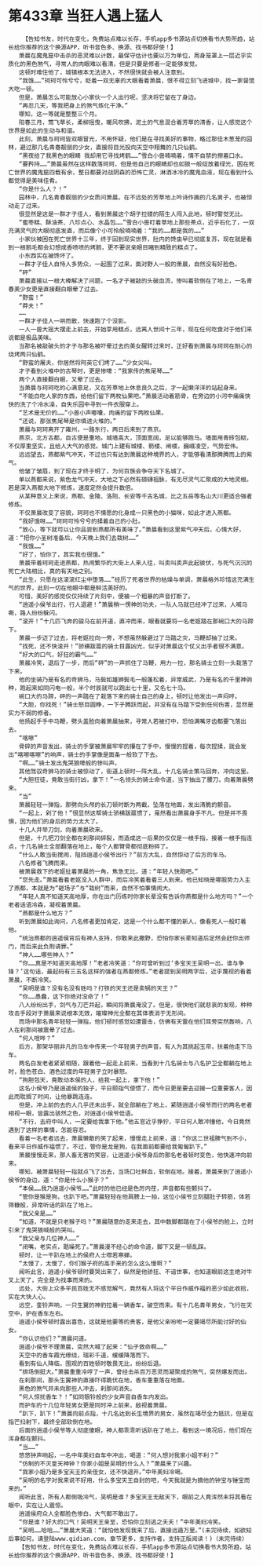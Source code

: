 # 第433章 当狂人遇上猛人
        【告知书友，时代在变化，免费站点难以长存，手机app多书源站点切换看书大势所趋，站长给你推荐的这个换源APP，听书音色多、换源、找书都好使！】
       萧晨在魔鬼窟中击杀的恶灵难以计数，最保守估计也要以万为单位，周身笼罩上一层近乎实质化的黑色煞气，寻常人的肉眼难以看清，但是只要是修者一定能够发觉。
       这顿时难住他了，城镇根本无法进入，不然很快就会被人注意到。
       “我饿……”珂珂可怜兮兮，眨着一双无辜的大眼看着萧晨，恨不得立刻飞进城中，找一家餐馆大吃一顿。
       但是，萧晨怎么可能放心小家伙一个人出行呢，坚决将它留在了身边。
       “再忍几天，等我把身上的煞气炼化干净。”
       哪知，这一等就是整整三个月。
       阳春三月，莺飞草长，柔柳摇曳，暖风吹拂，泥土的气息混合着芳草的清香，让人感觉这个世界是如此的生动与和谐。
       此刻，萧晨与珂珂皆双眼冒光，不用怀疑，他们是在寻找美好的事物，略过那佳木葱茏的园林，避过那几名青春靓丽的少女，直接将目光投向天空中翔舞的几只仙鹤。
       “黑夜给了我黑色的眼睛 我却用它寻找烤鹤……”雪白小兽喃喃着，情不自禁的擦着口水。
       “要矜持……”萧晨虽然在这样数落珂珂，但是他自己的眼睛却也如狼一般绽放着绿光，困在死亡世界的魔鬼窟四载有余，整日都要对战阴森的恐怖亡灵，淋洒冰冷的魔鬼血液，现在看到什么都觉得是美味佳肴。
       “你是什么人？！”
       园林中，几名青春靓丽的少女质问萧晨。在不远处的芳草地上吟诗作画的几名男子，也被惊动走了过来。
       很显然是这是一群才子佳人，看到萧晨这个胡子拉碴的陌生人闯入此地，顿时警觉无比。
       “蜜枣糕、酥油茶、八珍点心、水晶包……”雪白小兽盯着草地上那些茶点，近乎石化了，一双充满灵气的大眼彻底发直，而后像个小可怜般喃喃着：“我的……都是我的……”
       小家伙被困在死亡世界十三年，终于回到现实世界，肚内的馋虫早已彻底复苏，现在就是看到一根鹅毛都会幻想成香喷喷的烤鹅，更不要说亲眼目睹到精致的糕点了。
       小东西实在被馋坏了。
       一群才子佳人自恃人多势众，一起围了过来，面对野人一般的萧晨，自然没有好脸色。
       “砰”
       萧晨直接以一根大棒解决了问题，一名才子被敲的头破血流，惨叫着软倒在了地上，一名青春美少女更是直接翻白眼晕了过去。
       “野蛮！”
       “莽夫！”
       ……
       一群才子佳人一哄而散，快速跑了个没影。
       一人一兽大摇大摆走上前去，开始享用糕点，远离人世间十三年，现在任何吃食对于他们来说都是极品美味。
       当那名被敲破头的才子与那名被吓晕过去的美女醒转过来时，正好看到萧晨与珂珂在耐心的烧烤两只仙鹤。
       “野蛮的屠夫，你居然将阿英它们烤了……”少女尖叫。
       才子看到火堆中的古琴时，更是惨嚎：“我家传的焦尾琴……”
       两个人直接翻白眼，又晕了过去。
       当萧晨与珂珂吃的心满意足，又在芳草地上休息良久之后，才一起懒洋洋的站起身来。
       “不能白吃人家的东西，给他们留下两枚仙果吧。”萧晨活动着筋骨，在旁边的小河中痛痛快快的洗了个冷水澡，自失乐园中寻到一件衣服穿上。
       “艺术是无价的……”小兽小声嘟囔，肉痛的留下两枚仙果。
       “还说，那张焦尾琴是你填进火堆的。”
       萧晨与珂珂离开了雍州，一路东行，两日后来到了燕京。
       燕京，北方古都，自古便是重地。城墙高大，顶面宽阔，足以能够跑马。墙面用青砖包砌，不仅厚重坚实，且给人大气的感觉。城门上建有城楼、箭楼、闸楼，巍峨凌空，气势宏伟。
       远远望去，燕都紫气冲天，不过也只有达到萧晨这种境界的人，才能够看清那腾腾而上的紫气。
       他皱了皱眉，到了现在才终于明了，为何百族会争夺天下名城了。
       单以燕都来说，紫色龙气冲天，大地之下必然有磅礴祖脉，有无尽灵气汇聚成的大地灵根。若是深入燕都大地下修炼，速度定然会提升数倍。
       从某种意义上来说，燕都、金陵、洛阳、长安等千古名城，比之五岳等名山大川更适合强者修炼。
       不仅萧晨改变了容貌，珂珂也不情愿的化身成一只黑色的小猫咪，如此才进入燕都。
       “我好饿呀……”珂珂可怜兮兮的揉着自己的小肚。
       “放心，等下就可以让你品尝到燕都所有美味了。”萧晨看到这里紫气冲天后，心情大好，道：“把你小圣树准备后，今天晚上我们去栽树……”
       “我饿……”
       “好了，怕你了，其实我也很饿。”
       萧晨带着珂珂走进燕都，热闹繁华的大街上人来人往，叫卖叫卖声此起彼伏，与死气沉沉的死亡大陆相比，真的有天地之别。
       “此生，只愿在这滚滚红尘中堕落……”经历了死者世界的枯燥与单调，萧晨格外珍惜这充满生气的世界，此刻一切在他眼中都是鲜活美好的。
       可惜，美好的感觉仅仅持续了片刻中，便被一个粗暴的声音打断了。
       “逍遥小侯爷出行，行人退避！”萧晨稍一愣神的功夫，一队人马就已经冲了过来，人喊马嘶，路人纷纷躲闪。
       “滚开！”十几匹飞奔的骏马在前开道，直冲而来，眼看就要将一名老妪踏在那碗口大的马蹄下。
       萧晨一步迈了过去，将老妪拉向一旁，不想虽然躲避过了马踏之灾，马鞭却抽了过来。
       “找死，还不快滚开！”骄横跋扈的骑士目露凶光，似乎对萧晨这个仗义出手者很不满意。
       “好大的口气，好狂的霸气……”
       萧晨冷笑，退后了一步，而后“砰”的一声抓住了马鞭，用力一拉，那名骑士立刻一头栽落了下来。
       他的坐骑乃是有名的奇狮马，马鬓如雄狮鬓毛一般蓬松着，异常威武，乃是有名的千里神驹种，跑起来如同闪电一般，半个时辰就可以跑出七十里，又名七十马。
       碗口大的马蹄，砰的一声踏在了栽落下来的骑士自己的身上，顿时让他发出一声闷哼。
       “大胆，你找死！”骑士怒目圆睁，一下子腾跃而起，并没有在马踏下受到任何伤害，显然是实力不弱的修者。
       他扬起手手中马鞭，劈头盖脸向着萧晨抽来，寻常人若被打中，恐怕满嘴牙齿都要飞落出去。
       “喀嚓”
       骨碎的声音发出，骑士的手掌被萧晨牢牢的攥在了手中，慢慢的捏着，每次捏揉，就会发出“喀嚓喀嚓”的响声，骑士的手掌像是面条一般软了下去。
       “啊……”骑士发出鬼哭狼嚎般的惨叫声。
       其他驾驭奇狮马的骑士被惊动了，街道上顿时一阵大乱，十几名骑士策马回奔，冲向这里。
       “大胆狂徒，竟敢当街行凶，拿下！”一名领头的骑士命令道，当下抽出了腰刀，向着萧晨劈来。
       “当”
       萧晨轻轻一弹指，那劈向头颅的长刀顿时断为两截，坠落在地面，发出清脆的颤音。
       “一起上，剁了他！”很显然这帮骑士骄横跋扈惯了，虽然看出萧晨身手不凡，但是并不畏惧，因为他们的身后的势力太大了。
       十几人并举刀剑，向着萧晨砍来。
       但是，十几把刀剑全都在刹那间碎裂，而造成这一后果的仅仅是一根手指，接着一根手指连点，十几名骑士全部翻落在地上，每个人都臂骨都彻底粉碎了。
       “什么人敢当街搅闹，阻挡逍遥小侯爷出行？”前方大乱，自然惊动了后方的车马。
       八名修者飞腾而来。
       被萧晨救下的老妪扯着萧晨的一角，焦急无比，道：“年轻人快跑吧。”
       “您先走。”萧晨看着老妪没入人群中，而后冷笑着看着三人到来。他已知晓是哪股势力入主了燕都，本就是为“砸场子”与“栽树”而来，自然不怕事情闹大。
       “年轻人真不知道天高地厚，你在出门历练时你家长辈没有告诉你燕都是什么地方吗？”一个老者话语冷森，凝视着萧晨。
       “燕都是什么地方？”
       听到萧晨如此询问，八名修者更加肯定，这是一个什么都不懂的新人，像看死人一般盯着他。
       “统治燕都的逍遥侯背后有神人支持，你敢来此撒野，恐怕你家长辈知道后定然会赶你出师门，而后来此负荆请罪。”
       “神人……哪些神人？”
       “你……真是不知道天高地厚！”老者冷笑道：“你可曾听到过‘多宝天王吴明一出，谁与争锋？’这句话，最起码有三五名这样的强者在燕都修炼。”老者提到吴明两字后，近乎蔑视的看着萧晨，不断冷笑。
       “吴明是谁？没有名没有姓吗？打铁的天王还是卖锅的天王？”
       “你……愚蠢，这下你绝对没命了！”
       八人纷纷出手，剑气与刀芒并起，瞬间将萧晨淹没了。但是，很快他们就悲哀的发现，种种攻击手段对于萧晨来说根本无效，璀璨神光全都在其体表消于无形间。
       而场中那名青年轻轻一弹指，他们顿时感觉如遭雷击，仿佛有天雷在他们耳旁突然轰响，八人在刹那间被震晕了过去。
       “何人喧哗？”
       后方，那架华丽非凡的马车中传来一个年轻男子的声音，有人为其挑起玉帘，扶着他走下马车。
       两名白发老者紧紧相随，跟着他一起走上前来，当看到十几名骑士与八名护卫全都躺在地上时，脸色苍白、酒色过度的年轻男子立时暴怒。
       “狗胆包天，竟敢动本侯的人，给我一起上，拿下他！”
       这名小侯爷乃是逍遥侯的独子，平日颐指气使惯了，而今日更是要去迎接一位重要客人，因此而耽搁了时间，让他暴跳连连。
       但是，冲上前的去的人几乎还未出手，就全部躺在了地上，紧随逍遥小侯爷而行的两名老者相视一眼，皆露出骇然之色，对逍遥小侯爷低语。
       “不行，去府中叫人，一定要给我拿下他。”他五官近乎狰狞，平日何人敢冲撞他，今日竟然遇到了这样的事情，怎能容忍。
       看着一名老者远去，萧晨懒散的笑了起来，慢慢走上前来，道：“你这二世祖脾气到不小，看来平日作威作福惯了。不过，管你是龙是狗，在我面前都要给我匍匐趴下。”
       萧晨慢慢走来，那人畜无害的笑容，让逍遥小侯爷身后的那名老者顿时变色，他快速冲向前来。
       哪知，被萧晨轻轻一指就点飞了出去，当场口吐鲜血，软倒在地。接着，萧晨来到了逍遥小侯爷的身边，道：“你是什么小猴子？”
       “本侯……我乃逍遥小侯爷……”此时的他已经是色厉内荏，声音都有些颤抖了。
       “管你是猴是狗，也趴下吧。”萧晨轻轻在他肩膀上一拍，这位小侯爷立刻腿肚子转筋，体若筛糠般，异常听话的趴在了地上。
       “我父亲是……”
       “知道，不就是只老猴子吗？”萧晨随意的走来走去，其中数脚都踏在了小侯爷的脸上，立时引来了鬼哭狼喊般的哭叫。
       “我父亲与几位神人……”
       “闭嘴，老实点，聒噪死了。”萧晨漫不经心的命令道，脚下又是一顿乱踩。
       顿时，让一干趴在地上的侯府人士噤若寒蝉。
       “太慢了，太慢了，你们猴子府的高手来的怎么这么慢啊？”
       闻听此言，逍遥小侯爷顿时要哭出来了，纵然是他骄狂、不谙世事，也知道眼前这主绝对牛叉上天了，完全是为找事而来的。
       远处，大街上众多平民百姓无不感觉解气，竟然有人将这个平日作威作福的恶少如此收拾，实在大快人心。
       远空，銮铃声响，一只生翼的神豹拉着一辆香车，破空而来。有十几名青年男女，飞行在天空中，护在香车左右。
       逍遥小侯爷顿时露出喜色，这就是他要等的贵客，是他父亲吩咐一定要竭尽所能讨好的仙女。
       “你认识他们？”萧晨问道。
       逍遥小侯爷不理萧晨，突然大喊了起来：“仙子救命啊……”
       天空中的香车霞光缭绕，瑞彩千道，缓缓降落而下。
       看到有仙人降临，围观的百姓顿时敬畏无比，纷纷后退。
       “排场倒挺大。”萧晨重重冷哼了一声，曾经击杀百万恶灵而凝聚成的煞气，突然爆发而出。
       在刹那间，那头生翼神豹直接吓得跪伏在地，香车重重落在地面。
       黑色的煞气并未向那些人冲去，刹那间消失。
       “何人惊扰香车？！”如同银铃般的少女声音自香车内发出。
       而护车的十几位年轻男女更是同时冲上前来，敌视着萧晨。
       “趴下，趴下！”萧晨向前点指，十几名达到长生境界的男女，虽然在竭尽全力抵抗，但是在指芒扫射下，最终全部软倒在地。
       后面的逍遥小侯爷等人彻底傻眼，神人都乖乖听话趴在了地上，看到这一境况后，他们现在浑身都在颤抖。
       “当……”
       悠悠钟声响起，一名中年美妇自车中冲出，喝道：“何人想对我家小姐不利？”
       “仿制的不灭皇天神钟？你家小姐是吴明的什么人？”萧晨来了兴趣。
       “我家小姐乃是多宝天王的亲侄女，还不快退开。”中年美妇冷喝。
       “吴明的名字对我来说不好用，什么多宝天王自封的吧，今天我就是为摘他的钟宝与锤宝而来的。”
       闻听此言，所有人都倒吸冷气，吴明是谁？多宝天王无敌天下，眼前之人竟浑然未将其看在眼中，实在让人震惊。
       逍遥侯府众人全都脸色惨白，大气都不敢出了。
       “你是谁？好大的口气！吴明天王亲至，恐怕你立刻逃之夭夭！”中年美妇冷笑。
       “吴明……哈哈……”萧晨大笑道：“就怕他发现我来了后，直接远遁万里。”(未完待续，如欲知后事如何，请登陆www.qidian.com，章节更多，支持作者，支持正版阅读！)（未完待续）
       【告知书友，时代在变化，免费站点难以长存，手机app多书源站点切换看书大势所趋，站长给你推荐的这个换源APP，听书音色多、换源、找书都好使！】